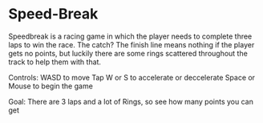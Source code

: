 # Speed-Break

Speedbreak is a racing game in which the player needs to complete three laps to win the race. The catch? The finish line means nothing if the player gets no points, but luckily there are some rings scattered throughout the track to help them with that.


Controls:
  WASD to move
    Tap W or S to accelerate or deccelerate
  Space or Mouse to begin the game
 
 Goal:
  There are 3 laps and a lot of Rings, so see how many points you can get
  
